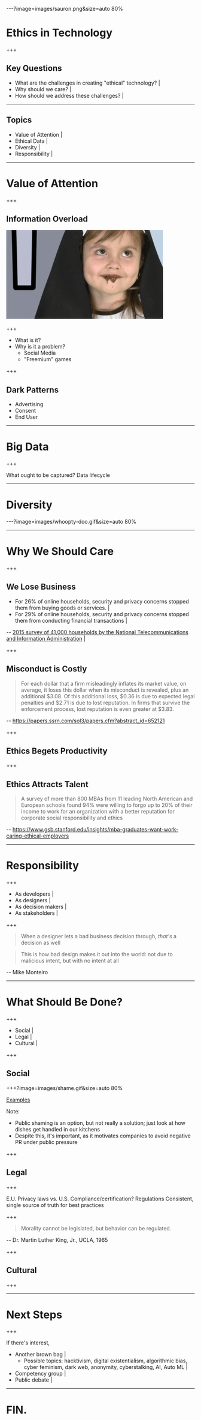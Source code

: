 ---?image=images/sauron.png&size=auto 80%
# Ethics in Technology

+++

## Key Questions

* What are the challenges in creating "ethical" technology? |
* Why should we care? |
* How should we address these challenges? |

---

## Topics 

* Value of Attention |
* Ethical Data |
* Diversity |
* Responsibility |

---

# Value of Attention

+++

## Information Overload

<img src="images/overload.gif" class="fragment" />

+++

* What is it?
* Why is it a problem?
  * Social Media 
  * "Freemium" games

+++

## Dark Patterns

* Advertising
* Consent
* End User

---

# Big Data

+++

What ought to be captured?
Data lifecycle

---

# Diversity

---?image=images/whoopty-doo.gif&size=auto 80%
 
---

# Why We Should Care

+++ 

## We Lose Business

* For 26% of online households, security and privacy concerns stopped them from buying goods or services. |
* For 29% of online households, security and privacy concerns stopped them from conducting financial transactions |

-- [2015 survey of 41,000 households by the National Telecommunications and Information Administration](https://www.ntia.doc.gov/blog/2016/lack-trust-internet-privacy-and-security-may-deter-economic-and-other-online-activities) |

+++

## Misconduct is Costly

> For each dollar that a firm misleadingly inflates its market value, on average, it loses this dollar when its misconduct is revealed, plus an additional $3.08. Of this additional loss, $0.36 is due to expected legal penalties and $2.71 is due to lost reputation. In firms that survive the enforcement process, lost reputation is even greater at $3.83.

-- https://papers.ssrn.com/sol3/papers.cfm?abstract_id=652121

+++

## Ethics Begets Productivity

+++

## Ethics Attracts Talent

> A survey of more than 800 MBAs from 11 leading North American and European schools found 94%  were willing to forgo up to 20% of their income to work for an organization with a better reputation for corporate social responsibility and ethics

-- https://www.gsb.stanford.edu/insights/mba-graduates-want-work-caring-ethical-employers

---

# Responsibility

+++

* As developers |
* As designers |
* As decision makers |
* As stakeholders |

+++

> When a designer lets a bad business decision through, *that's* a decision as well

> This is how bad design makes it out into the world: not due to malicious intent, but with no intent at all

-- Mike Monteiro 

---

# What Should Be Done?

+++

* Social |
* Legal |
* Cultural |

+++

## Social 

+++?image=images/shame.gif&size=auto 80%

<a href="https://darkpatterns.org/hall-of-shame" target="_blank" class="fragment">Examples</a>

Note:
* Public shaming is an option, but not really a solution; just look at how dishes get handled in our kitchens
* Despite this, it's important, as it motivates companies to avoid negative PR under public pressure

+++

## Legal

+++

E.U. Privacy laws vs. U.S.
Compliance/certification?
Regulations
Consistent, single source of truth for best practices

+++

> Morality cannot be legislated, but behavior can be regulated.

-- Dr. Martin Luther King, Jr., UCLA, 1965

+++

## Cultural

+++


---

# Next Steps

+++

If there's interest,

* Another brown bag | 
  * Possible topics: hacktivism, digital existentialism, algorithmic bias, cyber feminism, dark web, anonymity, cyberstalking, AI, Auto ML | 
* Competency group |
* Public debate |

---

# FIN.
